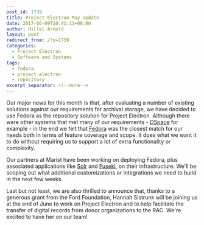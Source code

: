 ```yaml
---
post_id: 1739
title: Project Electron May Update
date: 2017-06-09T10:41:11+00:00
author: Hillel Arnold
layout: post
redirect_from: /?p=1739
categories:
  - Project Electron
  - Software and Systems
tags:
  - fedora
  - project electron
  - repository
excerpt_separator: <!--more-->
---
```

Our major news for this month is that, after evaluating a number of existing solutions against our requirements for archival storage, we have decided to use Fedora as the repository solution for Project Electron. Although there were other systems that met many of our requirements - [DSpace](http://www.dspace.org/) for example - in the end we felt that [Fedora](http://fedorarepository.org/) was the closest match for our needs both in terms of feature coverage and scope. It does what we want it to do without requiring us to support a lot of extra functionality or complexity.<!--more-->

Our partners at Marist have been working on deploying Fedora, plus associated applications like [Solr](https://lucene.apache.org/solr/) and [Fuseki](https://jena.apache.org/documentation/fuseki2/), on their infrastructure. We'll be scoping out what additional customizations or integrations we need to build in the next few weeks.

Last but not least, we are also thrilled to announce that, thanks to a generous grant from the Ford Foundation, Hannah Sistrunk will be joining us at the end of June to work on Project Electron and to help facilitate the transfer of digital records from donor organizations to the RAC. We're excited to have her on our team!
